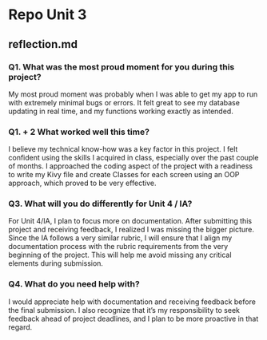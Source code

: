 
# Repo Unit 3

## reflection.md

### Q1. What was the most proud moment for you during this project?

My most proud moment was probably when I was able to get my app to run with extremely minimal bugs or errors. It felt great to see my database updating in real time, and my functions working exactly as intended.

### Q1. + 2 What worked well this time?

I believe my technical know-how was a key factor in this project. I felt confident using the skills I acquired in class, especially over the past couple of months. I approached the coding aspect of the project with a readiness to write my Kivy file and create Classes for each screen using an OOP approach, which proved to be very effective.

### Q3. What will you do differently for Unit 4 / IA?

For Unit 4/IA, I plan to focus more on documentation. After submitting this project and receiving feedback, I realized I was missing the bigger picture. Since the IA follows a very similar rubric, I will ensure that I align my documentation process with the rubric requirements from the very beginning of the project. This will help me avoid missing any critical elements during submission.

### Q4. What do you need help with?

I would appreciate help with documentation and receiving feedback before the final submission. I also recognize that it’s my responsibility to seek feedback ahead of project deadlines, and I plan to be more proactive in that regard.
